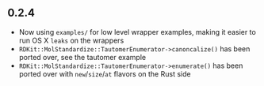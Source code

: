 0.2.4
---

 * Now using `examples/` for low level wrapper examples, making it easier to run OS X `leaks` on the wrappers
 * `RDKit::MolStandardize::TautomerEnumerator->canoncalize()` has been ported over, see the tautomer example
 * `RDKit::MolStandardize::TautomerEnumerator->enumerate()` has been ported over with `new`/`size`/`at` flavors on the Rust side